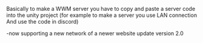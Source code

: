 Basically to make a WWM server you have to copy and paste a server code into the unity project
(for example to make a server you use LAN connection And use the code in discord)

-now supporting a new network of a newer website update version 2.0
